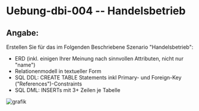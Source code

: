 # Uebung-dbi-004  --  Handelsbetrieb

## Angabe:
Erstellen Sie für das im Folgenden Beschriebene Szenario "Handelsbetrieb":

- ERD (inkl. einigen Ihrer Meinung nach sinnvollen Attributen, nicht nur "name")
- Relationenmodell in textueller Form
- SQL DDL: CREATE TABLE Statements inkl Primary- und Foreign-Key ("References")-Constraints
- SQL DML: INSERTs mit 3+ Zeilen je Tabelle

 ![grafik](https://github.com/IxI-Enki/Uebung-dbi-004/assets/138018029/e5e13339-1d79-460d-ae36-d3bad8a2fd00)

## 
